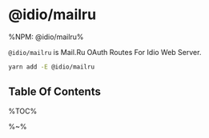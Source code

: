# @idio/mailru

%NPM: @idio/mailru%

`@idio/mailru` is Mail.Ru OAuth Routes For Idio Web Server.

```sh
yarn add -E @idio/mailru
```

## Table Of Contents

%TOC%

%~%